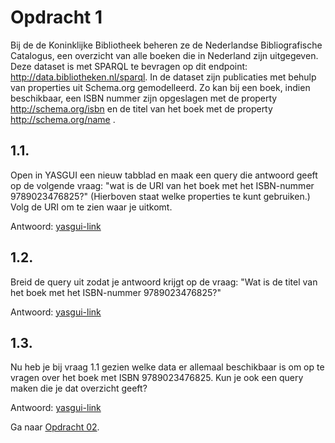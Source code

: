 # Opdracht 1
Bij de de Koninklijke Bibliotheek beheren ze de Nederlandse Bibliografische Catalogus, een overzicht van alle boeken die in Nederland zijn uitgegeven. Deze dataset is met SPARQL te bevragen op dit endpoint: http://data.bibliotheken.nl/sparql. In de dataset zijn publicaties met behulp van properties uit Schema.org gemodelleerd. Zo kan bij een boek, indien beschikbaar, een ISBN nummer zijn opgeslagen met de property http://schema.org/isbn en de titel van het boek met de property http://schema.org/name . 

## 1.1. 
Open in YASGUI een nieuw tabblad en maak een query die antwoord geeft op de volgende vraag: "wat is de URI van het boek met het ISBN-nummer 9789023476825?" (Hierboven staat welke properties te kunt gebruiken.) Volg de URI om te zien waar je uitkomt.

Antwoord: [yasgui-link](https://api.triplydb.com/s/D_3QT0oc5)

## 1.2. 
Breid de query uit zodat je antwoord krijgt op de vraag: "Wat is de titel van het boek met het ISBN-nummer 9789023476825?"

Antwoord: [yasgui-link](https://api.triplydb.com/s/yPlc7JOja)

## 1.3. 
Nu heb je bij vraag 1.1 gezien welke data er allemaal beschikbaar is om op te vragen over het boek met ISBN 9789023476825. Kun je ook een query maken die je dat overzicht geeft?

Antwoord: [yasgui-link](https://api.triplydb.com/s/BQywjtKji)

Ga naar [Opdracht 02](opdracht02.md).